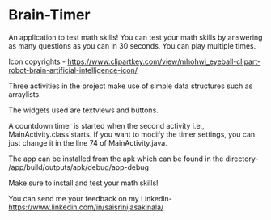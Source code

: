# Brain-Timer
An application to test math skills! You can test your math skills by answering as many questions as you can in 30 seconds. You can play multiple times. 

Icon copyrights - https://www.clipartkey.com/view/mhohwi_eyeball-clipart-robot-brain-artificial-intelligence-icon/

Three activities in the project make use of simple data structures such as arraylists.

The widgets used are textviews and buttons.

A countdown timer is started when the second activity i.e., MainActivity.class starts. If you want to modify the timer settings, you can just change it in the line 74 of MainActivity.java.

The app can be installed from the apk which can be found in the directory-
/app/build/outputs/apk/debug/app-debug

Make sure to install and test your math skills! 

You can send me your feedback on my Linkedin- https://www.linkedin.com/in/saisrinijasakinala/
